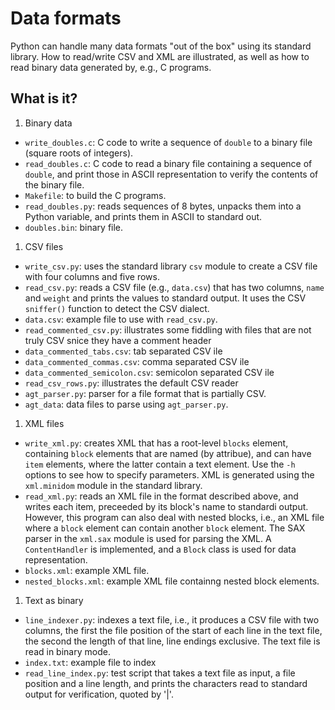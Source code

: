 Data formats
============

Python can handle many data formats "out of the box" using its standard
library.  How to read/write CSV and XML are illustrated, as well as how
to read binary data generated by, e.g., C programs.

What is it?
-----------
1. Binary data
  * `write_doubles.c`: C code to write a sequence of `double` to a binary
    file (square roots of integers).
  * `read_doubles.c`: C code to read a binary file containing a sequence
    of `double`, and print those in ASCII representation to verify the
    contents of the binary file.
  * `Makefile`: to build the C programs.
  * `read_doubles.py`: reads sequences of 8 bytes, unpacks them into
    a Python variable, and prints them in ASCII to standard out.
  * `doubles.bin`: binary file.
1. CSV files
  * `write_csv.py`: uses the standard library `csv` module to create
    a CSV file with four columns and five rows.
  * `read_csv.py`: reads a CSV file (e.g., `data.csv`) that has two
    columns, `name` and `weight` and prints the values to standard output.
    It uses the CSV `sniffer()` function to detect the CSV dialect.
  * `data.csv`: example file to use with `read_csv.py`.
  * `read_commented_csv.py`: illustrates some fiddling with files that
    are not truly CSV snice they have a comment header
  * `data_commented_tabs.csv`: tab separated CSV ile
  * `data_commented_commas.csv`: comma separated CSV ile
  * `data_commented_semicolon.csv`: semicolon separated CSV ile
  * `read_csv_rows.py`: illustrates the default CSV reader
  * `agt_parser.py`: parser for a file format that is partially CSV.
  * `agt_data`: data files to parse using `agt_parser.py`.
1. XML files
  * `write_xml.py`: creates XML that has a root-level `blocks` element,
    containing `block` elements that are named (by attribue), and can
    have `item` elements, where the latter contain a text element.
    Use the `-h` options to see how to specify parameters.
    XML is generated using the `xml.minidom` module in the standard
    library.
  * `read_xml.py`: reads an XML file in the format described above,
    and writes each item, preceeded by its block's name to standardi
    output.  However, this program can also deal with nested blocks, i.e.,
    an XML file where a `block` element can contain another `block`
    element.
    The SAX parser in the `xml.sax` module is used for parsing the XML.
    A `ContentHandler` is implemented, and a `Block` class is used for
    data representation.
  * `blocks.xml`: example XML file.
  * `nested_blocks.xml`: example XML file containng nested block elements.
1. Text as binary
  * `line_indexer.py`: indexes a text file, i.e., it produces a CSV file
    with two columns, the first the file position of the start of each line
    in the text file, the second the length of that line, line endings
    exclusive.  The text file is read in binary mode.
  * `index.txt`: example file to index
  * `read_line_index.py`: test script that takes a text file as input,
    a file position and a line length, and prints the characters read
    to standard output for verification, quoted by '|'.
